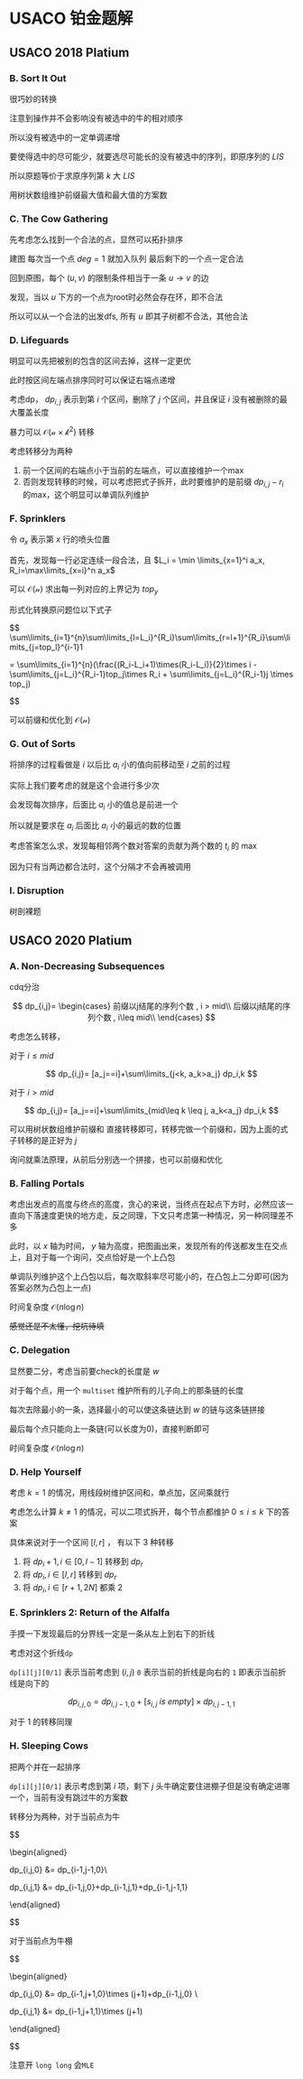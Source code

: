 # USACO 铂金题解

## USACO 2018 Platium

### B. Sort It Out

很巧妙的转换

注意到操作并不会影响没有被选中的牛的相对顺序

所以没有被选中的一定单调递增

要使得选中的尽可能少，就要选尽可能长的没有被选中的序列，即原序列的 $LIS$

所以原题等价于求原序列第 $k$ 大 $LIS$

用树状数组维护前缀最大值和最大值的方案数

### C. The Cow Gathering

先考虑怎么找到一个合法的点，显然可以拓扑排序

建图 每次当一个点 $deg=1$ 就加入队列 最后剩下的一个点一定合法

回到原图，每个 $(u,v)$ 的限制条件相当于一条 $u \rightarrow v$ 的边

发现，当以 $u$ 下方的一个点为root时必然会存在环，即不合法

所以可以从一个合法的出发dfs, 所有 $u$ 即其子树都不合法，其他合法

### D. Lifeguards

明显可以先把被别的包含的区间去掉，这样一定更优

此时按区间左端点排序同时可以保证右端点递增

考虑dp， $dp_{i,j}$ 表示到第 $i$ 个区间，删除了 $j$ 个区间，并且保证 $i$ 没有被删除的最大覆盖长度

暴力可以 $\mathcal{O(n\times k^2)}$ 转移

考虑转移分为两种

1. 前一个区间的右端点小于当前的左端点，可以直接维护一个max
2. 否则发现转移的时候，可以考虑把式子拆开，此时要维护的是前缀 $dp_{i,j}-r_i$ 的max，这个明显可以单调队列维护

### F. Sprinklers

令 $a_x$ 表示第 $x$ 行的喷头位置

首先，发现每一行必定连续一段合法，且 $L_i = \min \limits_{x=1}^i a_x, R_i=\max\limits_{x=i}^n a_x$

可以 $\mathcal{O(n)}$ 求出每一列对应的上界记为 $top_y$

形式化转换原问题位以下式子

$$
\sum\limits_{i=1}^{n}\sum\limits_{l=L_i}^{R_i}\sum\limits_{r=l+1}^{R_i}\sum\limits_{j=top_l}^{i-1}1 

= \sum\limits_{i=1}^{n}(\frac{(R_i-L_i+1)\times(R_i-L_i)}{2}\times i - \sum\limits_{j=L_i}^{R_i-1}top_j\times R_i + \sum\limits_{j=L_i}^{R_i-1}j \times top_j)

$$

可以前缀和优化到 $\mathcal{O(n)}$

### G. Out of Sorts

将排序的过程看做是 $i$ 以后比 $a_i$ 小的值向前移动至 $i$ 之前的过程

实际上我们要考虑的就是这个会进行多少次

会发现每次排序，后面比 $a_i$ 小的值总是前进一个

所以就是要求在 $a_i$ 后面比 $a_i$ 小的最远的数的位置

考虑答案怎么求，发现每相邻两个数对答案的贡献为两个数的 $t_i$ 的 max

因为只有当两边都合法时，这个分隔才不会再被调用

### I. Disruption

树剖裸题

## USACO 2020 Platium

### A. Non-Decreasing Subsequences

cdq分治

$$
dp_{i,j}=
\begin{cases}
    前缀以j结尾的序列个数 , i > mid\\
    后缀以j结尾的序列个数 , i\leq mid\\
\end{cases}
$$

考虑怎么转移，

对于 $i\leq mid$

$$
dp_{i,j}= [a_j==i]+\sum\limits_{j<k, a_k>a_j} dp_i,k
$$

对于 $i > mid$

$$
dp_{i,j}= [a_j==i]+\sum\limits_{mid\leq k \leq j, a_k<a_j} dp_i,k
$$

可以用树状数组维护前缀和 直接转移即可，转移完做一个前缀和，因为上面的式子转移的是正好为 $j$

询问就乘法原理，从前后分别选一个拼接，也可以前缀和优化

### B. Falling Portals

考虑出发点的高度与终点的高度，贪心的来说，当终点在起点下方时，必然应该一直向下落速度更快的地方走，反之同理，下文只考虑第一种情况，另一种同理差不多

此时，以 $x$ 轴为时间， $y$ 轴为高度，把图画出来，发现所有的传送都发生在交点上，且对于每一个询问，交点恰好是一个上凸包

单调队列维护这个上凸包以后，每次取斜率尽可能小的，在凸包上二分即可(因为答案必然为凸包上一点)

时间复杂度 $\mathcal{O}(n\log{n})$

~~感觉还是不太懂，挖坑待填~~

### C. Delegation

显然要二分，考虑当前要check的长度是 $w$

对于每个点，用一个 ``multiset`` 维护所有的儿子向上的那条链的长度

每次去除最小的一条，选择最小的可以使这条链达到 $w$ 的链与这条链拼接

最后每个点只能向上一条链(可以长度为0)，直接判断即可

时间复杂度 $\mathcal{O}(n\log{n})$

### D. Help Yourself

考虑 $k=1$ 的情况，用线段树维护区间和，单点加，区间乘就行

考虑怎么计算 $k\neq 1$ 的情况，可以二项式拆开，每个节点都维护 $0 \leq i \leq k$ 下的答案

具体来说对于一个区间 $[l,r]$ ， 有以下 $3$ 种转移

1. 将 $dp_i +1, i\in[0,l-1]$ 转移到 $dp_r$
2. 将 $dp_i, i\in [l,r]$ 转移到 $dp_r$
3. 将 $dp_i, i\in[r+1,2N]$ 都乘 $2$
   
   
### E. Sprinklers 2: Return of the Alfalfa

手摸一下发现最后的分界线一定是一条从左上到右下的折线

考虑对这个折线``dp`` 

``dp[i][j][0/1]`` 表示当前考虑到 $(i,j)$ ``0`` 表示当前的折线是向右的 ``1`` 即表示当前折线是向下的

$$
dp_{i,j,0}= dp_{i,j-1,0} + [s_{i,j}\ is\  empty] \times dp_{i,j-1,1}
$$

对于 $1$ 的转移同理

### H. Sleeping Cows

把两个并在一起排序

``dp[i][j][0/1]`` 表示考虑到第 $i$ 项，剩下 $j$ 头牛确定要住进棚子但是没有确定进哪一个，当前有没有跳过牛的方案数

转移分为两种，对于当前点为牛

$$

\begin{aligned}

dp_{i,j,0} &= dp_{i-1,j-1,0}\\

dp_{i,j,1} &= dp_{i-1,j,0}+dp_{i-1,j,1}+dp_{i-1,j-1,1}

\end{aligned}


$$

对于当前点为牛棚 

$$

\begin{aligned}

dp_{i,j,0} &= dp_{i-1,j+1,0}\times (j+1)+dp_{i-1,j,0} \\

dp_{i,j,1} &= dp_{i-1,j+1,1}\times (j+1)

\end{aligned}

$$

注意开 ``long long`` 会``MLE``